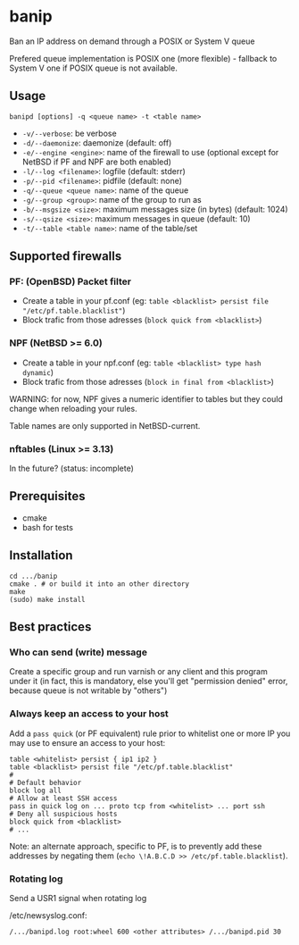# banip

Ban an IP address on demand through a POSIX or System V queue

Prefered queue implementation is POSIX one (more flexible) - fallback to System V one if POSIX queue is not available.

## Usage

`banipd [options] -q <queue name> -t <table name>`

* `-v/--verbose`: be verbose
* `-d/--daemonize`: daemonize (default: off)
* `-e/--engine <engine>`: name of the firewall to use (optional except for NetBSD if PF and NPF are both enabled)
* `-l/--log <filename>`: logfile (default: stderr)
* `-p/--pid <filename>`: pidfile (default: none)
* `-q/--queue <queue name>`: name of the queue
* `-g/--group <group>`: name of the group to run as
* `-b/--msgsize <size>`: maximum messages size (in bytes) (default: 1024)
* `-s/--qsize <size>`: maximum messages in queue (default: 10)
* `-t/--table <table name>`: name of the table/set

## Supported firewalls

### PF: (OpenBSD) Packet filter

* Create a table in your pf.conf (eg: `table <blacklist> persist file "/etc/pf.table.blacklist"`)
* Block trafic from those adresses (`block quick from <blacklist>`)

### NPF (NetBSD >= 6.0)

* Create a table in your npf.conf (eg: `table <blacklist> type hash dynamic`)
* Block trafic from those adresses (`block in final from <blacklist>`)

WARNING: for now, NPF gives a numeric identifier to tables but they could change when reloading your rules.

Table names are only supported in NetBSD-current.

### nftables (Linux >= 3.13)

In the future? (status: incomplete)

## Prerequisites

* cmake
* bash for tests

## Installation

```
cd .../banip
cmake . # or build it into an other directory
make
(sudo) make install
```

## Best practices

### Who can send (write) message

Create a specific group and run varnish or any client and this program under it (in fact, this is mandatory, else you'll get "permission denied" error, because queue is not writable by "others")

### Always keep an access to your host

Add a `pass quick` (or PF equivalent) rule prior to whitelist one or more IP you may use to ensure an access to your host:

```
table <whitelist> persist { ip1 ip2 }
table <blacklist> persist file "/etc/pf.table.blacklist"
#
# Default behavior
block log all
# Allow at least SSH access
pass in quick log on ... proto tcp from <whitelist> ... port ssh
# Deny all suspicious hosts
block quick from <blacklist>
# ...
```
Note: an alternate approach, specific to PF, is to prevently add these addresses by negating them (`echo \!A.B.C.D >> /etc/pf.table.blacklist`).

### Rotating log

Send a USR1 signal when rotating log

/etc/newsyslog.conf:
```
/.../banipd.log root:wheel 600 <other attributes> /.../banipd.pid 30
```
